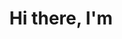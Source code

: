 <h1  align="center"> Hi there, I'm </h1>
<img ![image](https://github.com/user-attachments/assets/eeb9d3f9-daa7-4f02-9927-1899408dc17b)>




